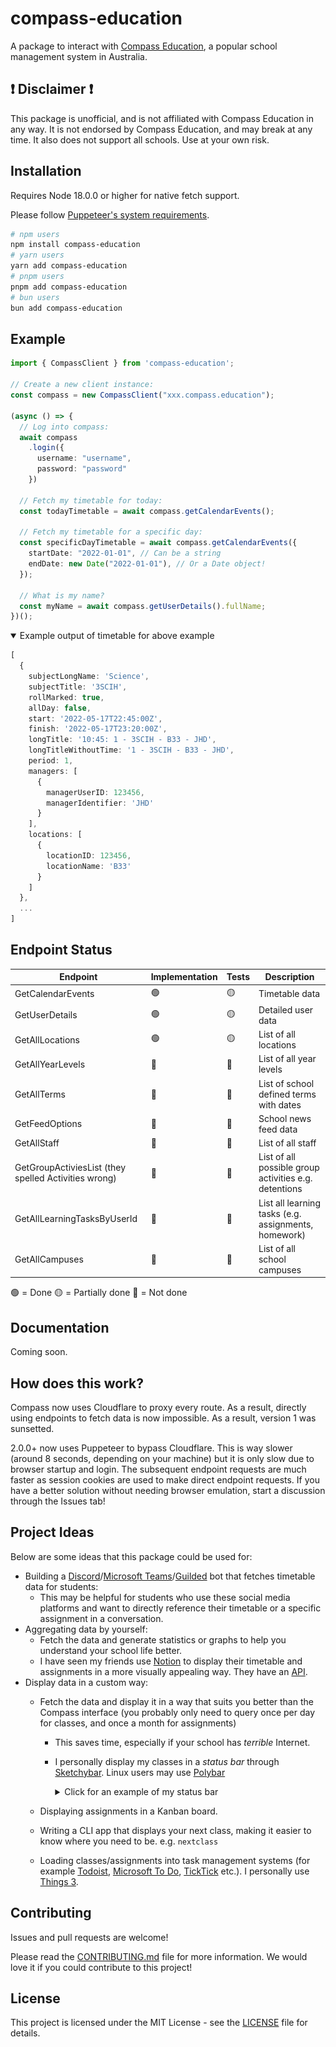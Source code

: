 # compass-education

A package to interact with [Compass Education](https://compass.education), a popular school management system in Australia.

## ❗ Disclaimer ❗

This package is unofficial, and is not affiliated with Compass Education in any way. It is not endorsed by Compass Education, and may break at any time. It also does not support all schools. Use at your own risk.

## Installation

Requires Node 18.0.0 or higher for native fetch support.

Please follow [Puppeteer's system requirements](https://pptr.dev/guides/system-requirements).

```bash
# npm users
npm install compass-education
# yarn users
yarn add compass-education
# pnpm users
pnpm add compass-education
# bun users
bun add compass-education
```

## Example 
```ts
import { CompassClient } from 'compass-education';

// Create a new client instance:
const compass = new CompassClient("xxx.compass.education");

(async () => {
  // Log into compass:
  await compass
    .login({
      username: "username",
      password: "password"
    })

  // Fetch my timetable for today:
  const todayTimetable = await compass.getCalendarEvents();

  // Fetch my timetable for a specific day:
  const specificDayTimetable = await compass.getCalendarEvents({
    startDate: "2022-01-01", // Can be a string
    endDate: new Date("2022-01-01"), // Or a Date object!
  });

  // What is my name?
  const myName = await compass.getUserDetails().fullName;
})();

```

<details open>
  <summary>Example output of timetable for above example</summary>

  ```ts
  [
    {
      subjectLongName: 'Science',
      subjectTitle: '3SCIH',
      rollMarked: true,
      allDay: false,
      start: '2022-05-17T22:45:00Z',
      finish: '2022-05-17T23:20:00Z',
      longTitle: '10:45: 1 - 3SCIH - B33 - JHD',
      longTitleWithoutTime: '1 - 3SCIH - B33 - JHD',
      period: 1,
      managers: [
        {
          managerUserID: 123456,
          managerIdentifier: 'JHD'
        }
      ],
      locations: [
        {
          locationID: 123456,
          locationName: 'B33'
        }
      ]
    },
    ...
  ]
  ```
</details>

## Endpoint Status
| Endpoint                                             | Implementation | Tests | Description                                           |
|------------------------------------------------------|----------------|-------|-------------------------------------------------------|
| GetCalendarEvents                                    | 🟢              | 🟡     | Timetable data                                        |
| GetUserDetails                                       | 🟢              | 🟡     | Detailed user data                                    |
| GetAllLocations                                      | 🟢              | 🟡     | List of all locations                                 |
| GetAllYearLevels                                     | 🔴              | 🔴     | List of all year levels                               |
| GetAllTerms                                          | 🔴              | 🔴     | List of school defined terms with dates               |
| GetFeedOptions                                       | 🔴              | 🔴     | School news feed data                                 |
| GetAllStaff                                          | 🔴              | 🔴     | List of all staff                                     |
| GetGroupActiviesList (they spelled Activities wrong) | 🔴              | 🔴     | List of all possible group activities e.g. detentions |
| GetAllLearningTasksByUserId | 🔴              | 🔴     | List all learning tasks (e.g. assignments, homework) |
| GetAllCampuses                                       | 🔴              | 🔴     | List of all school campuses                           |

🟢 = Done
🟡 = Partially done
🔴 = Not done

## Documentation
Coming soon.

## How does this work?

Compass now uses Cloudflare to proxy every route. As a result, directly using endpoints to fetch data is now impossible. As a result, version 1 was sunsetted.

2.0.0+ now uses Puppeteer to bypass Cloudflare. This is way slower (around 8 seconds, depending on your machine) but it is only slow due to browser startup and login. The subsequent endpoint requests are much faster as session cookies are used to make direct endpoint requests. If you have a better solution without needing browser emulation, start a discussion through the Issues tab!

## Project Ideas
Below are some ideas that this package could be used for:
- Building a [Discord](https://discord.com)/[Microsoft Teams](https://www.microsoft.com/microsoft-teams/)/[Guilded](https://www.guilded.gg) bot that fetches timetable data for students:
  - This may be helpful for students who use these social media platforms and want to directly reference their timetable or a specific assignment in a conversation.
- Aggregating data by yourself:
  - Fetch the data and generate statistics or graphs to help you understand your school life better.
  - I have seen my friends use [Notion](https://www.notion.com) to display their timetable and assignments in a more visually appealing way. They have an [API](https://developers.notion.com).
- Display data in a custom way:
  - Fetch the data and display it in a way that suits you better than the Compass interface (you probably only need to query once per day for classes, and once a month for assignments)
    - This saves time, especially if your school has *terrible* Internet.
    - I personally display my classes in a *status bar* through [Sketchybar](https://felixkratz.github.io/SketchyBar/). Linux users may use [Polybar](https://polybar.github.io)
      <details>
        <summary>Click for an example of my status bar</summary>
        
        ![screenshot](.github/assets/bar.png)
      </details>

  - Displaying assignments in a Kanban board.
  - Writing a CLI app that displays your next class, making it easier to know where you need to be. e.g. `nextclass`
  - Loading classes/assignments into task management systems (for example [Todoist](https://todoist.com), [Microsoft To Do](https://to-do.microsoft.com), [TickTick](https://ticktick.com) etc.). I personally use [Things 3](https://culturedcode.com/things/).

## Contributing

Issues and pull	requests are welcome!

Please read the [CONTRIBUTING.md](CONTRIBUTING.md) file for more information. We would love it if you could contribute to this project!

## License

This project is licensed under the MIT License - see the [LICENSE](LICENSE) file for details.